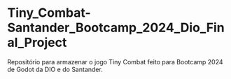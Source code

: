 # Tiny_Combat-Santander_Bootcamp_2024_Dio_Final_Project
Repositório para armazenar o jogo Tiny Combat feito para Bootcamp 2024 de Godot da DIO e do Santander.
